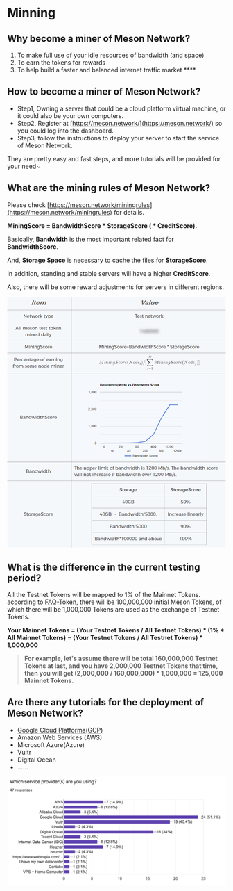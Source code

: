 # Minning

## **Why become a miner of Meson Network?**

1. To make full use of your idle resources of bandwidth \(and space\)
2. To earn the tokens for rewards
3. To help build a faster and balanced internet traffic market ****

## How to become a miner of Meson Network?

* Step1, Owning a server that could be a cloud platform virtual machine, or it could also be your own computers.
* Step2, Register at [https://meson.network/](https://meson.network/) so you could log into the dashboard.
* Step3, follow the instructions to deploy your server to start the service of Meson Network.

They are pretty easy and fast steps, and more tutorials will be provided for your need~

## **What are the mining rules of Meson Network?**

Please check [https://meson.network/miningrules](https://meson.network/miningrules) for details.

**MiningScore = BandwidthScore \* StorageScore \( \* CreditScore\).**

Basically, **Bandwidth** is the most important related fact for **BandwidthScore**.

And, **Storage Space** is necessary to cache the files for **StorageScore**.

In addition, standing and stable servers will have a higher **CreditScore**.

Also, there will be some reward adjustments for servers in different regions.  


![05/31/2021](../.gitbook/assets/image%20%287%29%20%281%29.png)

## **What is the difference in the current testing period?**

All the Testnet Tokens will be mapped to 1% of the Mainnet Tokens. according to [FAQ-Token](https://docs.meson.network/faq/token), there will be 100,000,000 initial Meson Tokens, of which there will be 1,000,000 Tokens are used as the exchange of Testnet Tokens.

**Your Mainnet Tokens = \(Your Testnet Tokens / All Testnet Tokens\) \* \(1% \* All Mainnet Tokens\)                           = \(Your Testnet Tokens / All Testnet Tokens\) \* 1,000,000**

> **For example, let's assume there will be total 160,000,000 Testnet Tokens at last, and you have 2,000,000 Testnet Tokens that time, then you will get \(2,000,000 / 160,000,000\) \* 1,000,000 = 125,000 Mainnet Tokens.**

## **Are there any tutorials for the deployment of Meson Network?**

* [Google Cloud Platforms\(GCP\) ](https://docs.meson.network/deploy-meson/google-cloud-platform)
* Amazon Web Services \(AWS\)
* Microsoft Azure\(Azure\)
* Vultr
* Digital Ocean
* ……

![Community&apos;s choice according to a questionnaire](../.gitbook/assets/image%20%282%29.png)

  




